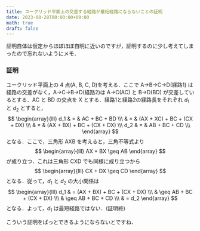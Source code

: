```yaml
---
title: ユークリッド平面上の交差する経路が最短経路にならないことの証明
date: 2023-08-28T00:00:00+09:00
math: true
draft: false
---
```


証明自体は仮定からほぼほぼ自明に近いのですが，証明するのに少し考えてしまったので忘れないようにメモ．

<!--more-->
### 証明
ユークリッド平面上の 4 点(A, B, C, D)を考える．ここで A→B→C→D(経路1) は経路の交差がなく，A→C→B→D(経路2)は A→C(AC) と B→D(BD) が交差しているとする．AC と BD の交点を X とする．経路1と経路2の経路長をそれぞれ $d_1$ と $d_2$ とすると，
$$
\begin{array}{lll} d_1 & = & AC + BC + BD \\\
& = & (AX + XC) + BC + (CX + DX) \\\
& = & (AX + BX) + BC + (CX + DX) \\\
d_2 & = & AB + BC + CD \\\ \end{array}
$$
となる．ここで，三角形 AXB を考えると，三角不等式より
$$
\begin{array}{lll} AX + BX \geq AB \end{array}
$$
が成り立つ．これは三角形 CXD でも同様に成り立つから
$$
\begin{array}{lll}
CX + DX \geq CD
\end{array}
$$
となる．従って，$d_1$ と $d_2$ の大小関係は
$$
\begin{array}{lll}
d_1 & = (AX + BX) + BC + (CX + DX) \\\
& \geq AB + BC + (CX + DX) \\\
& \geq AB + BC + CD \\\
& = d_2
\end{array}
$$
となる．よって，$d_1$ は最短経路ではない．(証明終)

こういう証明をぱっとできるようにならないとですね．

